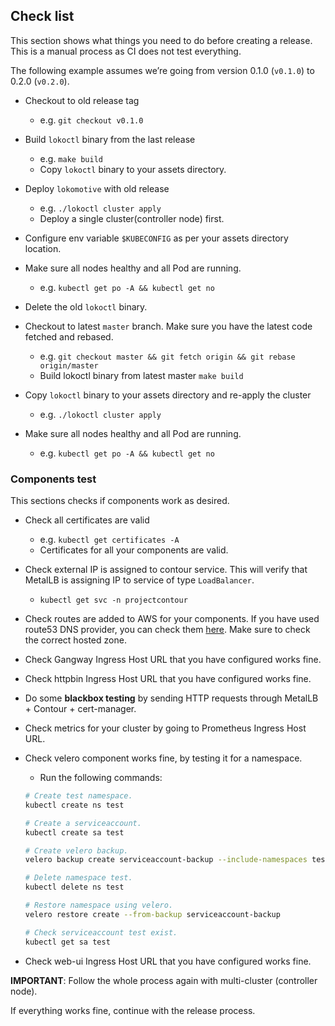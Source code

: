 ## Check list

This section shows what things you need to do before creating a release. This is a manual process as CI does not test everything.

The following example assumes we’re going from version 0.1.0 (`v0.1.0`) to
0.2.0 (`v0.2.0`).

- Checkout to old release tag
  - e.g. `git checkout v0.1.0`

- Build `lokoctl` binary from the last release
  - e.g. `make build`
  - Copy `lokoctl` binary to your assets directory.

- Deploy `lokomotive` with old release
  - e.g. `./lokoctl cluster apply`
  - Deploy a single cluster(controller node) first.

- Configure env variable `$KUBECONFIG` as per your assets directory location.

- Make sure all nodes healthy and all Pod are running.
  - e.g. `kubectl get po -A && kubectl get no`

- Delete the old `lokoctl` binary.

- Checkout to latest `master` branch. Make sure you have the latest code fetched and rebased.
  - e.g. `git checkout master && git fetch origin && git rebase origin/master`
  - Build lokoctl binary from latest master `make build`

- Copy `lokoctl` binary to your assets directory and re-apply the cluster
  - e.g. `./lokoctl cluster apply`

- Make sure all nodes healthy and all Pod are running.
  - e.g. `kubectl get po -A && kubectl get no`

### Components test

This sections checks if components work as desired. 

- Check all certificates are valid
  - e.g. `kubectl get certificates -A`
  - Certificates for all your components are valid.

- Check external IP is assigned to contour service. This will verify that MetalLB is assigning IP to service of type `LoadBalancer`.
  - `kubectl get svc -n projectcontour`

- Check routes are added to AWS for your components. If you have used route53 DNS provider, you can check them [here](https://console.aws.amazon.com/route53/v2/home#Dashboard). Make sure to check the correct hosted zone.

- Check Gangway Ingress Host URL that you have configured works fine.

- Check httpbin Ingress Host URL that you have configured works fine.

- Do some **blackbox testing** by sending HTTP requests through MetalLB + Contour + cert-manager.

- Check metrics for your cluster by going to Prometheus Ingress Host URL.

- Check velero component works fine, by testing it for a namespace.
  - Run the following commands: 
  ```sh
  # Create test namespace.
  kubectl create ns test

  # Create a serviceaccount.
  kubectl create sa test

  # Create velero backup.
  velero backup create serviceaccount-backup --include-namespaces test
  
  # Delete namespace test.
  kubectl delete ns test

  # Restore namespace using velero.
  velero restore create --from-backup serviceaccount-backup

  # Check serviceaccount test exist.
  kubectl get sa test

  ```

- Check web-ui Ingress Host URL that you have configured works fine. 

**IMPORTANT**: Follow the whole process again with multi-cluster (controller node).

If everything works fine, continue with the release process.
